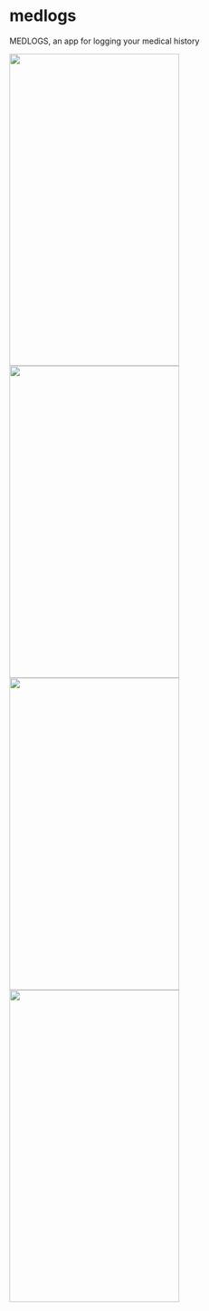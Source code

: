 # medlogs
 MEDLOGS, an app for logging your medical history

<img src= 'https://i.ibb.co/hydw5VH/Screenshot-1699886347.png' width=300 height=550> 
<img src = 'https://i.ibb.co/hydw5VH/Screenshot-1699886347.png' width=300 height=550>
<img src = 'https://i.ibb.co/zPXM3By/Screenshot-1699886339.png' width=300 height=550>
<img src = 'https://i.ibb.co/8xVtLdY/Screenshot-1699886343.png'  width=300 height=550>
